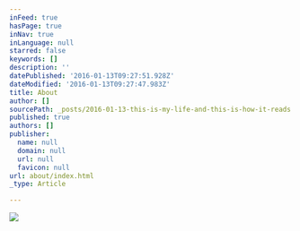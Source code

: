 ```yaml
---
inFeed: true
hasPage: true
inNav: true
inLanguage: null
starred: false
keywords: []
description: ''
datePublished: '2016-01-13T09:27:51.928Z'
dateModified: '2016-01-13T09:27:47.983Z'
title: About
author: []
sourcePath: _posts/2016-01-13-this-is-my-life-and-this-is-how-it-reads.md
published: true
authors: []
publisher:
  name: null
  domain: null
  url: null
  favicon: null
url: about/index.html
_type: Article

---
```

![](https://the-grid-user-content.s3-us-west-2.amazonaws.com/f99a35b7-8911-46fe-9a24-ef1c562670a7.png)